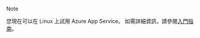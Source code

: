> [!NOTE]
> 您現在可以在 Linux 上試用 Azure App Service。 如需詳細資訊，請參閱[入門指南](../articles/app-service/app-service-linux-readme.md)。
> 
> 



<!--HONumber=Jan17_HO1-->


